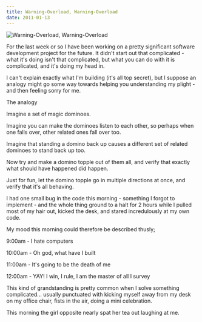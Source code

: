 ```yaml
---
title: Warning-Overload, Warning-Overload
date: 2011-01-13
---
```


![Warning-Overload, Warning-Overload](https://source.unsplash.com/FHnnjk1Yj7Y/1600x900)

For the last week or so I have been working on a pretty significant software development project for the future. It didn't start out that complicated - what it's doing isn't that complicated, but what you can do with it is complicated, and it's doing my head in.

I can't explain exactly what I'm building (it's all top secret), but I suppose an analogy might go some way towards helping you understanding my plight - and then feeling sorry for me.

The analogy

Imagine a set of magic dominoes.

Imagine you can make the dominoes listen to each other, so perhaps when one falls over, other related ones fall over too.

Imagine that standing a domino back up causes a different set of related dominoes to stand back up too.

Now try and make a domino topple out of them all, and verify that exactly what should have happened did happen.

Just for fun, let the domino topple go in multiple directions at once, and verify that it's all behaving.

I had one small bug in the code this morning - something I forgot to implement - and the whole thing ground to a halt for 2 hours while I pulled most of my hair out, kicked the desk, and stared incredulously at my own code.

My mood this morning could therefore be described thusly;

9:00am - I hate computers

10:00am - Oh god, what have I built

11:00am - It's going to be the death of me

12:00am - YAY! I win, I rule, I am the master of all I survey

This kind of grandstanding is pretty common when I solve something complicated... usually punctuated with kicking myself away from my desk on my office chair, fists in the air, doing a mini celebration.

This morning the girl opposite nearly spat her tea out laughing at me.